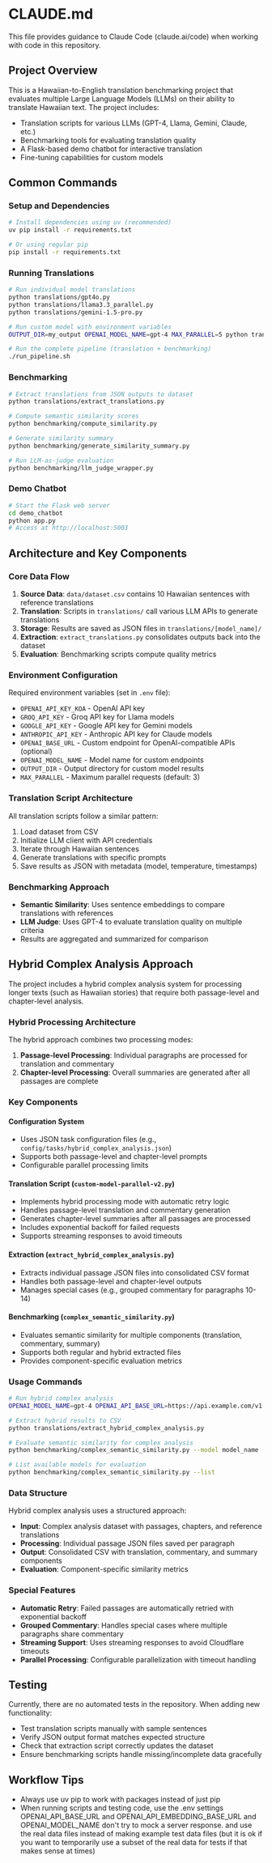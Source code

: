# CLAUDE.md

This file provides guidance to Claude Code (claude.ai/code) when working with code in this repository.

## Project Overview

This is a Hawaiian-to-English translation benchmarking project that evaluates multiple Large Language Models (LLMs) on their ability to translate Hawaiian text. The project includes:
- Translation scripts for various LLMs (GPT-4, Llama, Gemini, Claude, etc.)
- Benchmarking tools for evaluating translation quality
- A Flask-based demo chatbot for interactive translation
- Fine-tuning capabilities for custom models

## Common Commands

### Setup and Dependencies
```bash
# Install dependencies using uv (recommended)
uv pip install -r requirements.txt

# Or using regular pip
pip install -r requirements.txt
```

### Running Translations
```bash
# Run individual model translations
python translations/gpt4o.py
python translations/llama3.3_parallel.py
python translations/gemini-1.5-pro.py

# Run custom model with environment variables
OUTPUT_DIR=my_output OPENAI_MODEL_NAME=gpt-4 MAX_PARALLEL=5 python translations/custom-model-parallel.py

# Run the complete pipeline (translation + benchmarking)
./run_pipeline.sh
```

### Benchmarking
```bash
# Extract translations from JSON outputs to dataset
python translations/extract_translations.py

# Compute semantic similarity scores
python benchmarking/compute_similarity.py

# Generate similarity summary
python benchmarking/generate_similarity_summary.py

# Run LLM-as-judge evaluation
python benchmarking/llm_judge_wrapper.py
```

### Demo Chatbot
```bash
# Start the Flask web server
cd demo_chatbot
python app.py
# Access at http://localhost:5003
```

## Architecture and Key Components

### Core Data Flow
1. **Source Data**: `data/dataset.csv` contains 10 Hawaiian sentences with reference translations
2. **Translation**: Scripts in `translations/` call various LLM APIs to generate translations
3. **Storage**: Results are saved as JSON files in `translations/[model_name]/`
4. **Extraction**: `extract_translations.py` consolidates outputs back into the dataset
5. **Evaluation**: Benchmarking scripts compute quality metrics

### Environment Configuration
Required environment variables (set in `.env` file):
- `OPENAI_API_KEY_KOA` - OpenAI API key
- `GROQ_API_KEY` - Groq API key for Llama models
- `GOOGLE_API_KEY` - Google API key for Gemini models
- `ANTHROPIC_API_KEY` - Anthropic API key for Claude models
- `OPENAI_BASE_URL` - Custom endpoint for OpenAI-compatible APIs (optional)
- `OPENAI_MODEL_NAME` - Model name for custom endpoints
- `OUTPUT_DIR` - Output directory for custom model results
- `MAX_PARALLEL` - Maximum parallel requests (default: 3)

### Translation Script Architecture
All translation scripts follow a similar pattern:
1. Load dataset from CSV
2. Initialize LLM client with API credentials
3. Iterate through Hawaiian sentences
4. Generate translations with specific prompts
5. Save results as JSON with metadata (model, temperature, timestamps)

### Benchmarking Approach
- **Semantic Similarity**: Uses sentence embeddings to compare translations with references
- **LLM Judge**: Uses GPT-4 to evaluate translation quality on multiple criteria
- Results are aggregated and summarized for comparison

## Hybrid Complex Analysis Approach

The project includes a hybrid complex analysis system for processing longer texts (such as Hawaiian stories) that require both passage-level and chapter-level analysis.

### Hybrid Processing Architecture

The hybrid approach combines two processing modes:
1. **Passage-level Processing**: Individual paragraphs are processed for translation and commentary
2. **Chapter-level Processing**: Overall summaries are generated after all passages are complete

### Key Components

#### Configuration System
- Uses JSON task configuration files (e.g., `config/tasks/hybrid_complex_analysis.json`)
- Supports both passage-level and chapter-level prompts
- Configurable parallel processing limits

#### Translation Script (`custom-model-parallel-v2.py`)
- Implements hybrid processing mode with automatic retry logic
- Handles passage-level translation and commentary generation
- Generates chapter-level summaries after all passages are processed
- Includes exponential backoff for failed requests
- Supports streaming responses to avoid timeouts

#### Extraction (`extract_hybrid_complex_analysis.py`)
- Extracts individual passage JSON files into consolidated CSV format
- Handles both passage-level and chapter-level outputs
- Manages special cases (e.g., grouped commentary for paragraphs 10-14)

#### Benchmarking (`complex_semantic_similarity.py`)
- Evaluates semantic similarity for multiple components (translation, commentary, summary)
- Supports both regular and hybrid extracted files
- Provides component-specific evaluation metrics

### Usage Commands

```bash
# Run hybrid complex analysis
OPENAI_MODEL_NAME=gpt-4 OPENAI_API_BASE_URL=https://api.example.com/v1 MAX_PARALLEL=5 python translations/custom-model-parallel-v2.py

# Extract hybrid results to CSV
python translations/extract_hybrid_complex_analysis.py

# Evaluate semantic similarity for complex analysis
python benchmarking/complex_semantic_similarity.py --model model_name

# List available models for evaluation
python benchmarking/complex_semantic_similarity.py --list
```

### Data Structure

Hybrid complex analysis uses a structured approach:
- **Input**: Complex analysis dataset with passages, chapters, and reference translations
- **Processing**: Individual passage JSON files saved per paragraph
- **Output**: Consolidated CSV with translation, commentary, and summary components
- **Evaluation**: Component-specific similarity metrics

### Special Features

- **Automatic Retry**: Failed passages are automatically retried with exponential backoff
- **Grouped Commentary**: Handles special cases where multiple paragraphs share commentary
- **Streaming Support**: Uses streaming responses to avoid Cloudflare timeouts
- **Parallel Processing**: Configurable parallelization with timeout handling

## Testing

Currently, there are no automated tests in the repository. When adding new functionality:
- Test translation scripts manually with sample sentences
- Verify JSON output format matches expected structure
- Check that extraction script correctly updates the dataset
- Ensure benchmarking scripts handle missing/incomplete data gracefully

## Workflow Tips

- Always use uv pip to work with packages instead of just pip
- When running scripts and testing code, use the .env settings OPENAI_API_BASE_URL and OPENAI_API_EMBEDDING_BASE_URL and OPENAI_MODEL_NAME don't try to mock a server response. and use the real data files
instead of making example test data files (but it is ok if you want to temporarily use a subset of the real data for tests if that makes sense at times)